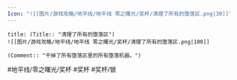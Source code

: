 ```yaml
---
Icon: "![[图片/游戏攻略/地平线/地平线 零之曙光/奖杯/清理了所有的堕落区.png|30]]"
---
```

```ad-common-silver-trophy
title: (Title:: "清理了所有的堕落区")
![[图片/游戏攻略/地平线/地平线 零之曙光/奖杯/清理了所有的堕落区.png|100]]

(Comment:: "干掉了所有堕落区里的所有堕落机器。")
```

#地平线/零之曙光/奖杯 #奖杯 #奖杯/银
